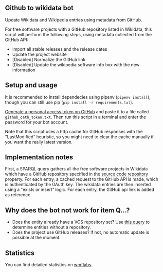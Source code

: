 ## Github to wikidata bot

Update Wikidata and Wikipedia entries using metadata from GitHub.

For free software projects with a GitHub repository listed in Wikidata,
this script will perform the following steps,
using metadata collected from the GitHub API:

* Import all stable releases and the release dates
* Update the project website
* [Disabled] Normalize the GitHub link
* [Disabled] Update the wikipedia software info box with the new information


## Setup and usage

It is recommended to install dependecies using pipenv (`pipenv install`),
though you can still use pip (`pip install -r requirements.txt`).

[Generate a personal access token on GitHub][github-token]
and paste it to a file called `github_oath_token.txt`.
Then run this script in a terminal and enter the password for your bot account.

Note that this script uses a http cache for GitHub responses
with the "LastModified" heuristic, so you might need to clear the cache manually
if you want the really latest version.

## Implementation notes

First, a SPARQL query gathers all the free software projects in Wikidata
which have a GitHub repository specified in the [source code repository][repo-property] property.
For each entry, a cached request to the GitHub API is made,
which is authenticated by the OAuth key.
The wikidata entries are then inserted using a "exists or insert" logic.
For each entry, the GitHub api link is added as reference.

## Why does the bot not work for item Q…?

* Does the entity already have a VCS repository set? Use [this query][no-repo-query]
  to determine entities without a repository.
* Does the project use GitHub releases? If not, no automatic update is possible at the moment.

## Statistics

You can find detailed statistics on [wmflabs][wmflabs].

[github-token]: https://help.github.com/articles/creating-a-personal-access-token-for-the-command-line/
[repo-property]: https://www.wikidata.org/wiki/Property:P1324
[no-repo-query]: https://github.com/konstin/github-wikidata-bot/blob/master/free_software_without_repository.rq
[wmflabs]: https://xtools.wmflabs.org/ec/wikidata/Github-wiki-bot
